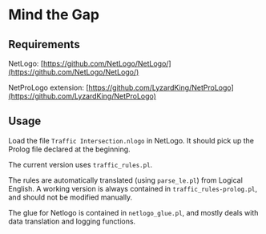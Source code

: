 # Mind the Gap

## Requirements

NetLogo: [https://github.com/NetLogo/NetLogo/](https://github.com/NetLogo/NetLogo/)

NetProLogo extension: [https://github.com/LyzardKing/NetProLogo](https://github.com/LyzardKing/NetProLogo)

## Usage

Load the file `Traffic Intersection.nlogo` in NetLogo.
It should pick up the Prolog file declared at the beginning.

The current version uses `traffic_rules.pl`.

The rules are automatically translated (using `parse_le.pl`) from Logical English. A working version is always contained in `traffic_rules-prolog.pl`, and should not be modified manually.

The glue for Netlogo is contained in `netlogo_glue.pl`, and mostly deals with data translation and logging functions.